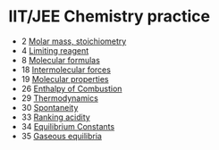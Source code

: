 # IIT/JEE Chemistry practice

- 2 [Molar mass, stoichiometry](molar-mass-stoichiometry)
- 4 [Limiting reagent](limiting-reagent)
- 8 [Molecular formulas](molecular-formulas)
- 18 [Intermolecular forces](intermolecular-forces)
- 19 [Molecular properties](molecular-properties)
- 26 [Enthalpy of Combustion](enthalpy-of-combustion)
- 29 [Thermodynamics](thermodynamics)
- 30 [Spontaneity](spontaneity)
- 33 [Ranking acidity](ranking-acidity)
- 34 [Equilibrium Constants](equilibrium-constants)
- 35 [Gaseous equilibria](gaseous-equilibria)